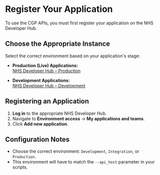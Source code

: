 # Register Your Application

To use the CGP APIs, you must first register your application on the NHS Developer Hub.

## Choose the Appropriate Instance

Select the correct environment based on your application's stage:

- **Production (Live) Applications:**  
  [NHS Developer Hub – Production](https://digital.nhs.uk/developer)

- **Development Applications:**  
  [NHS Developer Hub – Development](https://dos-internal.ptl.api.platform.nhs.uk/)

## Registering an Application

1. **Log in** to the appropriate NHS Developer Hub.
2. Navigate to **Environment access** → **My applications and teams**.
3. Click **Add new application**.

## Configuration Notes

- Choose the correct environment: `Development`, `Integration`, or `Production`.
- This environment will have to match the `--api_host` parameter in your scripts.

